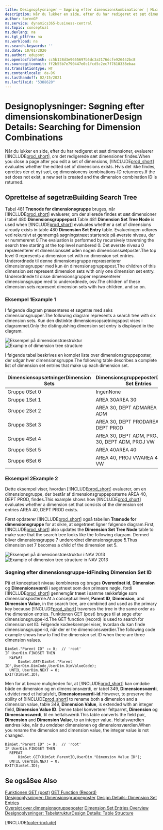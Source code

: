 ```yaml
---
title: Designoplysninger – Søgning efter dimensionskombinationer | Microsoft Docs
description: Når du lukker en side, efter du har redigeret et sæt dimensioner, evaluerer Business Central, om det redigerede sæt dimensioner findes. Hvis det ikke findes, oprettes der et nyt sæt, og dimensionens kombinations-ID returneres.
author: SorenGP
ms.service: dynamics365-business-central
ms.topic: conceptual
ms.devlang: na
ms.tgt_pltfrm: na
ms.workload: na
ms.search.keywords: ''
ms.date: 10/01/2020
ms.author: edupont
ms.openlocfilehash: cc5b128d3e9655697b5dc3a2176dcfe926442bc8
ms.sourcegitcommit: ff2b55b7e790447e0c1fcd5c2ec7f7610338ebaa
ms.translationtype: HT
ms.contentlocale: da-DK
ms.lasthandoff: 02/15/2021
ms.locfileid: "5388620"
---
```

# <a name="design-details-searching-for-dimension-combinations"></a><span data-ttu-id="5d6e4-104">Designoplysninger: Søgning efter dimensionskombinationer</span><span class="sxs-lookup"><span data-stu-id="5d6e4-104">Design Details: Searching for Dimension Combinations</span></span>
<span data-ttu-id="5d6e4-105">Når du lukker en side, efter du har redigeret et sæt dimensioner, evaluerer [!INCLUDE[prod_short](includes/prod_short.md)], om det redigerede sæt dimensioner findes.</span><span class="sxs-lookup"><span data-stu-id="5d6e4-105">When you close a page after you edit a set of dimensions, [!INCLUDE[prod_short](includes/prod_short.md)] evaluates whether the edited set of dimensions exists.</span></span> <span data-ttu-id="5d6e4-106">Hvis det ikke findes, oprettes der et nyt sæt, og dimensionens kombinations-ID returneres.</span><span class="sxs-lookup"><span data-stu-id="5d6e4-106">If the set does not exist, a new set is created and the dimension combination ID is returned.</span></span>  

## <a name="building-search-tree"></a><span data-ttu-id="5d6e4-107">Oprettelse af søgetræ</span><span class="sxs-lookup"><span data-stu-id="5d6e4-107">Building Search Tree</span></span>  
 <span data-ttu-id="5d6e4-108">Tabel 481 **Trænode for dimensionsgruppe** bruges, når [!INCLUDE[prod_short](includes/prod_short.md)] evaluerer, om der allerede findes et sæt dimensioner i tabel 480 **Dimensionsgruppepost**.</span><span class="sxs-lookup"><span data-stu-id="5d6e4-108">Table 481 **Dimension Set Tree Node** is used when [!INCLUDE[prod_short](includes/prod_short.md)] evaluates whether a set of dimensions already exists in table 480 **Dimension Set Entry** table.</span></span> <span data-ttu-id="5d6e4-109">Evalueringen udføres ved rekursivt at gennemgå søgningstræet startende på øverste niveau, der er nummereret 0.</span><span class="sxs-lookup"><span data-stu-id="5d6e4-109">The evaluation is performed by recursively traversing the search tree starting at the top level numbered 0.</span></span> <span data-ttu-id="5d6e4-110">Det øverste niveau 0 repræsenterer et dimensionssæt uden nogen dimensionssætposter.</span><span class="sxs-lookup"><span data-stu-id="5d6e4-110">The top level 0 represents a dimension set with no dimension set entries.</span></span> <span data-ttu-id="5d6e4-111">Underordnede til denne dimensionsgruppe repræsenterer dimensionsgrupper med kun én dimensionsgruppepost.</span><span class="sxs-lookup"><span data-stu-id="5d6e4-111">The children of this dimension set represent dimension sets with only one dimension set entry.</span></span> <span data-ttu-id="5d6e4-112">Underordnede til disse dimensionsgrupper repræsenterer dimensionsgruppe med to underordnede, osv.</span><span class="sxs-lookup"><span data-stu-id="5d6e4-112">The children of these dimension sets represent dimension sets with two children, and so on.</span></span>  

### <a name="example-1"></a><span data-ttu-id="5d6e4-113">Eksempel 1</span><span class="sxs-lookup"><span data-stu-id="5d6e4-113">Example 1</span></span>  
 <span data-ttu-id="5d6e4-114">I følgende diagram præsenteres et søgetræ med seks dimensionsgrupper.</span><span class="sxs-lookup"><span data-stu-id="5d6e4-114">The following diagram represents a search tree with six dimension sets.</span></span> <span data-ttu-id="5d6e4-115">Kun den distinkte dimensionsopsætningspost vises i diagrammet.</span><span class="sxs-lookup"><span data-stu-id="5d6e4-115">Only the distinguishing dimension set entry is displayed in the diagram.</span></span>  

 <span data-ttu-id="5d6e4-116">![Eksempel på dimensionstræstruktur](media/nav2013_dimension_tree.png "Eksempel på dimensionstræstruktur")</span><span class="sxs-lookup"><span data-stu-id="5d6e4-116">![Example of dimension tree structure](media/nav2013_dimension_tree.png "Example of dimension tree structure")</span></span>  

 <span data-ttu-id="5d6e4-117">I følgende tabel beskrives en komplet liste over dimensionsgruppeposter, der udgør hver dimensionsgruppe.</span><span class="sxs-lookup"><span data-stu-id="5d6e4-117">The following table describes a complete list of dimension set entries that make up each dimension set.</span></span>  

|<span data-ttu-id="5d6e4-118">Dimensionsopsætninger</span><span class="sxs-lookup"><span data-stu-id="5d6e4-118">Dimension Sets</span></span>|<span data-ttu-id="5d6e4-119">Dimensionsgruppeposter</span><span class="sxs-lookup"><span data-stu-id="5d6e4-119">Dimension Set Entries</span></span>|  
|--------------------|---------------------------|  
|<span data-ttu-id="5d6e4-120">Gruppe 0</span><span class="sxs-lookup"><span data-stu-id="5d6e4-120">Set 0</span></span>|<span data-ttu-id="5d6e4-121">Ingen</span><span class="sxs-lookup"><span data-stu-id="5d6e4-121">None</span></span>|  
|<span data-ttu-id="5d6e4-122">Gruppe 1</span><span class="sxs-lookup"><span data-stu-id="5d6e4-122">Set 1</span></span>|<span data-ttu-id="5d6e4-123">AREA 30</span><span class="sxs-lookup"><span data-stu-id="5d6e4-123">AREA 30</span></span>|  
|<span data-ttu-id="5d6e4-124">Gruppe 2</span><span class="sxs-lookup"><span data-stu-id="5d6e4-124">Set 2</span></span>|<span data-ttu-id="5d6e4-125">AREA 30, DEPT ADM</span><span class="sxs-lookup"><span data-stu-id="5d6e4-125">AREA 30, DEPT ADM</span></span>|  
|<span data-ttu-id="5d6e4-126">Gruppe 3</span><span class="sxs-lookup"><span data-stu-id="5d6e4-126">Set 3</span></span>|<span data-ttu-id="5d6e4-127">AREA 30, DEPT PROD</span><span class="sxs-lookup"><span data-stu-id="5d6e4-127">AREA 30, DEPT PROD</span></span>|  
|<span data-ttu-id="5d6e4-128">Gruppe 4</span><span class="sxs-lookup"><span data-stu-id="5d6e4-128">Set 4</span></span>|<span data-ttu-id="5d6e4-129">AREA 30, DEPT ADM, PROJ VW</span><span class="sxs-lookup"><span data-stu-id="5d6e4-129">AREA 30, DEPT ADM, PROJ VW</span></span>|  
|<span data-ttu-id="5d6e4-130">Gruppe 5</span><span class="sxs-lookup"><span data-stu-id="5d6e4-130">Set 5</span></span>|<span data-ttu-id="5d6e4-131">AREA 40</span><span class="sxs-lookup"><span data-stu-id="5d6e4-131">AREA 40</span></span>|  
|<span data-ttu-id="5d6e4-132">Gruppe 6</span><span class="sxs-lookup"><span data-stu-id="5d6e4-132">Set 6</span></span>|<span data-ttu-id="5d6e4-133">AREA 40, PROJ VW</span><span class="sxs-lookup"><span data-stu-id="5d6e4-133">AREA 40, PROJ VW</span></span>|  

### <a name="example-2"></a><span data-ttu-id="5d6e4-134">Eksempel 2</span><span class="sxs-lookup"><span data-stu-id="5d6e4-134">Example 2</span></span>  
 <span data-ttu-id="5d6e4-135">Dette eksempel viser, hvordan [!INCLUDE[prod_short](includes/prod_short.md)] evaluerer, om en dimensionsgruppe, der består af dimensionsgruppeposterne AREA 40, DEPT PROD, findes.</span><span class="sxs-lookup"><span data-stu-id="5d6e4-135">This example shows how [!INCLUDE[prod_short](includes/prod_short.md)] evaluates whether a dimension set that consists of the dimension set entries AREA 40, DEPT PROD exists.</span></span>  

 <span data-ttu-id="5d6e4-136">Først opdaterer [!INCLUDE[prod_short](includes/prod_short.md)] også tabellen **Trænode for dimensionsgruppe** for at sikre, at søgetræet ligner følgende diagram.</span><span class="sxs-lookup"><span data-stu-id="5d6e4-136">First, [!INCLUDE[prod_short](includes/prod_short.md)] also updates the **Dimension Set Tree Node** table to make sure that the search tree looks like the following diagram.</span></span> <span data-ttu-id="5d6e4-137">Dermed bliver dimensionsgruppe 7 underordnet dimensionsgruppe 5.</span><span class="sxs-lookup"><span data-stu-id="5d6e4-137">Thus dimension set 7 becomes a child of the dimension set 5.</span></span>  

 <span data-ttu-id="5d6e4-138">![Eksempel på dimensionstræstruktur i NAV 2013](media/nav2013_dimension_tree_example2.png "Eksempel på dimensionstræstruktur i NAV 2013")</span><span class="sxs-lookup"><span data-stu-id="5d6e4-138">![Example of dimension tree structure in NAV 2013](media/nav2013_dimension_tree_example2.png "Example of dimension tree structure in NAV 2013")</span></span>  

### <a name="finding-dimension-set-id"></a><span data-ttu-id="5d6e4-139">Søgning efter dimensionsgruppe-id</span><span class="sxs-lookup"><span data-stu-id="5d6e4-139">Finding Dimension Set ID</span></span>  
 <span data-ttu-id="5d6e4-140">På et konceptuelt niveau kombineres og bruges **Overordnet id**, **Dimension** og **Dimensionsværdi** i søgetræet som den primære nøgle, fordi [!INCLUDE[prod_short](includes/prod_short.md)] gennemgår træet i samme rækkefølge som dimensionsposterne.</span><span class="sxs-lookup"><span data-stu-id="5d6e4-140">At a conceptual level, **Parent ID**, **Dimension**, and **Dimension Value**, in the search tree, are combined and used as the primary key because [!INCLUDE[prod_short](includes/prod_short.md)] traverses the tree in the same order as the dimension entries.</span></span> <span data-ttu-id="5d6e4-141">Funktionen GET (post) bruges til at søge efter dimensionsgruppe-id.</span><span class="sxs-lookup"><span data-stu-id="5d6e4-141">The GET function (record) is used to search for dimension set ID.</span></span> <span data-ttu-id="5d6e4-142">Følgende kodeeksempel viser, hvordan du kan finde dimensionsgruppe-id, når der er tre dimensionsværdier.</span><span class="sxs-lookup"><span data-stu-id="5d6e4-142">The following code example shows how to find the dimension set ID when there are three dimension values.</span></span>  

```  
DimSet."Parent ID" := 0;  // 'root'  
IF UserDim.FINDSET THEN  
  REPEAT  
      DimSet.GET(DimSet."Parent ID",UserDim.DimCode,UserDim.DimValueCode);  
  UNTIL UserDim.NEXT = 0;  
EXIT(DimSet.ID);  

```  

<span data-ttu-id="5d6e4-143">Men for at bevare muligheden for, at [!INCLUDE[prod_short](includes/prod_short.md)] kan omdøbe både en dimension og en dimensionsværdi, er tabel 349, **Dimensionsværdi**, udvidet med et heltalsfelt, **Dimensionsværdi-id**.</span><span class="sxs-lookup"><span data-stu-id="5d6e4-143">However, to preserve the ability of [!INCLUDE[prod_short](includes/prod_short.md)] to rename both a dimension and a dimension value, table 349, **Dimension Value**, is extended with an integer field, **Dimension Value ID**.</span></span> <span data-ttu-id="5d6e4-144">Denne tabel konverterer feltparret, **Dimension** og **Dimensionsværdi**, til en heltalsværdi.</span><span class="sxs-lookup"><span data-stu-id="5d6e4-144">This table converts the field pair, **Dimension** and **Dimension Value**, to an integer value.</span></span> <span data-ttu-id="5d6e4-145">Heltalsværdien ændres ikke, når du omdøber dimensionen og dimensionsværdien.</span><span class="sxs-lookup"><span data-stu-id="5d6e4-145">When you rename the dimension and dimension value, the integer value is not changed.</span></span>  

```  
DimSet."Parent ID" := 0;  // 'root'  
IF UserDim.FINDSET THEN  
  REPEAT  
      DimSet.GET(DimSet.ParentID,UserDim."Dimension Value ID");  
  UNTIL UserDim.NEXT = 0;  
EXIT(DimSet.ID);  

```  

## <a name="see-also"></a><span data-ttu-id="5d6e4-146">Se også</span><span class="sxs-lookup"><span data-stu-id="5d6e4-146">See Also</span></span>  
 <span data-ttu-id="5d6e4-147">[Funktionen GET (post)](/dynamics-nav/GET-Function--Record-)  </span><span class="sxs-lookup"><span data-stu-id="5d6e4-147">[GET Function (Record)](/dynamics-nav/GET-Function--Record-)  </span></span>  
 <span data-ttu-id="5d6e4-148">[Designoplysninger: Dimensionsgruppeposter](design-details-dimension-set-entries.md) </span><span class="sxs-lookup"><span data-stu-id="5d6e4-148">[Design Details: Dimension Set Entries](design-details-dimension-set-entries.md) </span></span>  
 <span data-ttu-id="5d6e4-149">[Oversigt over dimensionsgruppeposter](design-details-dimension-set-entries-overview.md) </span><span class="sxs-lookup"><span data-stu-id="5d6e4-149">[Dimension Set Entries Overview](design-details-dimension-set-entries-overview.md) </span></span>  
 [<span data-ttu-id="5d6e4-150">Designoplysninger: Tabelstruktur</span><span class="sxs-lookup"><span data-stu-id="5d6e4-150">Design Details: Table Structure</span></span>](design-details-table-structure.md)   
 


[!INCLUDE[footer-include](includes/footer-banner.md)]